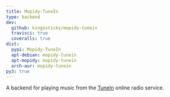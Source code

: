 ```yaml
---
title: Mopidy-TuneIn
type: backend
dev:
  github: kingosticks/mopidy-tunein
  travisci: true
  coveralls: true
dist:
  pypi: Mopidy-TuneIn
  apt-debian: mopidy-tunein
  apt-mopidy: mopidy-tunein
  arch-aur: mopidy-tunein
py3: true
---
```


A backend for playing music from the
[TuneIn](https://tunein.com/) online radio service.
